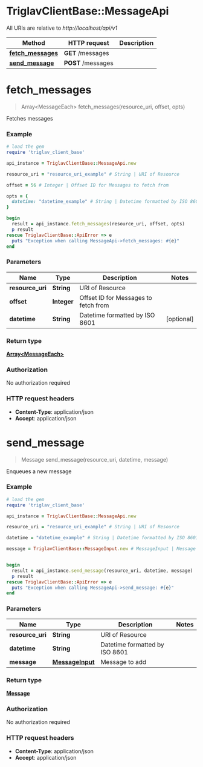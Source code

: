 # TriglavClientBase::MessageApi

All URIs are relative to *http://localhost/api/v1*

Method | HTTP request | Description
------------- | ------------- | -------------
[**fetch_messages**](MessageApi.md#fetch_messages) | **GET** /messages | 
[**send_message**](MessageApi.md#send_message) | **POST** /messages | 


# **fetch_messages**
> Array&lt;MessageEach&gt; fetch_messages(resource_uri, offset, opts)



Fetches messages

### Example
```ruby
# load the gem
require 'triglav_client_base'

api_instance = TriglavClientBase::MessageApi.new

resource_uri = "resource_uri_example" # String | URI of Resource

offset = 56 # Integer | Offset ID for Messages to fetch from

opts = { 
  datetime: "datetime_example" # String | Datetime formatted by ISO 8601
}

begin
  result = api_instance.fetch_messages(resource_uri, offset, opts)
  p result
rescue TriglavClientBase::ApiError => e
  puts "Exception when calling MessageApi->fetch_messages: #{e}"
end
```

### Parameters

Name | Type | Description  | Notes
------------- | ------------- | ------------- | -------------
 **resource_uri** | **String**| URI of Resource | 
 **offset** | **Integer**| Offset ID for Messages to fetch from | 
 **datetime** | **String**| Datetime formatted by ISO 8601 | [optional] 

### Return type

[**Array&lt;MessageEach&gt;**](MessageEach.md)

### Authorization

No authorization required

### HTTP request headers

 - **Content-Type**: application/json
 - **Accept**: application/json



# **send_message**
> Message send_message(resource_uri, datetime, message)



Enqueues a new message

### Example
```ruby
# load the gem
require 'triglav_client_base'

api_instance = TriglavClientBase::MessageApi.new

resource_uri = "resource_uri_example" # String | URI of Resource

datetime = "datetime_example" # String | Datetime formatted by ISO 8601

message = TriglavClientBase::MessageInput.new # MessageInput | Message to add


begin
  result = api_instance.send_message(resource_uri, datetime, message)
  p result
rescue TriglavClientBase::ApiError => e
  puts "Exception when calling MessageApi->send_message: #{e}"
end
```

### Parameters

Name | Type | Description  | Notes
------------- | ------------- | ------------- | -------------
 **resource_uri** | **String**| URI of Resource | 
 **datetime** | **String**| Datetime formatted by ISO 8601 | 
 **message** | [**MessageInput**](MessageInput.md)| Message to add | 

### Return type

[**Message**](Message.md)

### Authorization

No authorization required

### HTTP request headers

 - **Content-Type**: application/json
 - **Accept**: application/json



